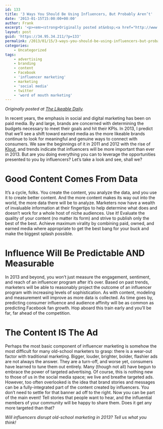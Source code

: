 ```yaml
---
id: 133
title: '3 Ways You Should Be Using Influencers, But Probably Aren’t'
date: '2013-01-15T15:00:00+00:00'
author: Frank
excerpt: '<p><em><strong>Originally posted at&nbsp;<a href="http://www.likeable.com/blog/2013/01/5-ways-you-should-be-using-influencers-but-probably-arent/">The Likeable Daily</a>.</strong></em></p><p>In recent years, the emphasis in social and digital marketing has been on paid media. By and large, brands are concerned with determining the budgets necessary to meet their goals and hit their KPIs. In 2013, I predict that we’ll see a shift toward earned media as the more likeable brands continue to look for meaningful and genuine ways to connect with consumers. We saw the beginnings of it in 2011 and 2012 with the rise of&nbsp;<a href="http://klout.com/#/likeablemedia">Klout</a>, and trends indicate that influencers will be more important than ever in 2013. But are you doing everything you can to leverage the opportunities presented to you by influencers? Let’s take a look and see, shall we?</p>'
layout: post
guid: 'https://34.95.34.211/?p=133'
permalink: /2013/01/15/3-ways-you-should-be-using-influencers-but-probably-arent/
categories:
    - Uncategorized
tags:
    - advertising
    - branding
    - content
    - Facebook
    - 'influencer marketing'
    - marketing
    - 'social media'
    - twitter
    - 'word of mouth marketing'
---
```


*Originally posted at [The Likeable Daily](http://www.likeable.com/2011/12/whats-the-deal-with-newtwitter/).*

In recent years, the emphasis in social and digital marketing has been on paid media. By and large, brands are concerned with determining the budgets necessary to meet their goals and hit their KPIs. In 2013, I predict that we’ll see a shift toward earned media as the more likeable brands continue to look for meaningful and genuine ways to connect with consumers. We saw the beginnings of it in 2011 and 2012 with the rise of [Klout](http://klout.com/#/likeablemedia), and trends indicate that influencers will be more important than ever in 2013. But are you doing everything you can to leverage the opportunities presented to you by influencers? Let’s take a look and see, shall we?

# Good Content Comes From Data

It’s a cycle, folks. You create the content, you analyze the data, and you use it to create better content. And the more content makes its way out into the world, the more data there will be to analyze. Marketers now have a wealth of invaluable information at their fingertips to help determine what does and doesn’t work for a whole host of niche audiences. Use it! Evaluate the quality of your content (no matter its form) and strive to publish only the best of the best. Achieve maximum virality by combining paid, owned, and earned media where appropriate to get the best bang for your buck and make the biggest splash possible.

# Influence Will Be Predictable AND Measurable

In 2013 and beyond, you won’t just measure the engagement, sentiment, and reach of an influencer program after it’s over. Based on past trends, marketers will be able to reasonably project the outcome of an influencer program with increasing levels of sophistication. As with content, modeling and measurement will improve as more data is collected. As time goes by, predicting consumer influence and audience affinity will be as common as predicting Facebook fan growth. Hop aboard this train early and you’ll be far, far ahead of the competition.

# The Content IS The Ad

Perhaps the most basic component of influencer marketing is somehow the most difficult for many old-school marketers to grasp: there is a wear-out factor with traditional marketing. Bigger, louder, brighter, bolder, flashier ads are not always the answer. They are a turn-off, and worse yet, consumers have learned to tune them out entirely. Many (though not all) have begun to embrace the power of targeted advertising. Of course, this is nothing new to those of us in the social media space; we live and breathe targeted ads. However, too often overlooked is the idea that brand stories and messages can be a fully-integrated part of the content created by influencers. You don’t need to settle for that banner ad off to the right. Now you can be part of the main event! Tell stories that people want to hear, and the influential members of your community will be happy to share them. Does it get any more targeted than that?

*Will influencers disrupt old-school marketing in 2013? Tell us what you think!*